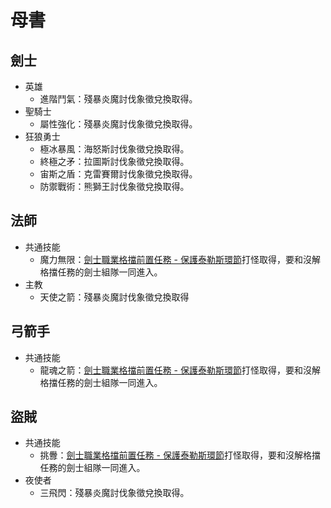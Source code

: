 # 母書

## 劍士

- 英雄
  - 進階鬥氣：殘暴炎魔討伐象徵兌換取得。
- 聖騎士
  - 屬性強化：殘暴炎魔討伐象徵兌換取得。
- 狂狼勇士
  - 極冰暴風：海怒斯討伐象徵兌換取得。
  - 終極之矛：拉圖斯討伐象徵兌換取得。
  - 宙斯之盾：克雷賽爾討伐象徵兌換取得。
  - 防禦戰術：熊獅王討伐象徵兌換取得。

## 法師

- 共通技能
  - 魔力無限：[劍士職業格擋前置任務 - 保護泰勒斯環節](/職業相關資訊/四轉技能取得/劍士/index.md#格擋)打怪取得，要和沒解格擋任務的劍士組隊一同進入。
- 主教
  - 天使之箭：殘暴炎魔討伐象徵兌換取得

## 弓箭手

- 共通技能
  - 龍魂之箭：[劍士職業格擋前置任務 - 保護泰勒斯環節](/職業相關資訊/四轉技能取得/劍士/index.md#格擋)打怪取得，要和沒解格擋任務的劍士組隊一同進入。

## 盜賊

- 共通技能
  - 挑釁：[劍士職業格擋前置任務 - 保護泰勒斯環節](/職業相關資訊/四轉技能取得/劍士/index.md#格擋)打怪取得，要和沒解格擋任務的劍士組隊一同進入。
- 夜使者
  - 三飛閃：殘暴炎魔討伐象徵兌換取得。
